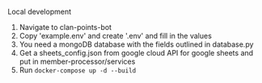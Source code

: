 Local development

1. Navigate to clan-points-bot
2. Copy 'example.env' and create '.env' and fill in the values
3. You need a mongoDB database with the fields outlined in database.py
4. Get a sheets_config.json from google cloud API for google sheets and put in member-processor/services
5. Run `docker-compose up -d --build`
